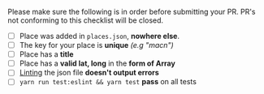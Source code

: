 Please make sure the following is in order before submitting your PR.
PR's not conforming to this checklist will be closed.

- [ ] Place was added in `places.json`, **nowhere else**.
- [ ] The key for your place is **unique** _(e.g "macn")_
- [ ] Place has a **title**
- [ ] Place has a **valid lat, long** in the **form of Array<Number>**
- [ ] [Linting](http://jsonlint.com/) the json file **doesn't output errors**
- [ ] `yarn run test:eslint && yarn test` **pass** on all tests
